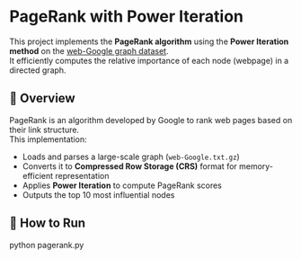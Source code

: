 # PageRank with Power Iteration

This project implements the **PageRank algorithm** using the **Power Iteration method** on the [web-Google graph dataset](https://snap.stanford.edu/data/web-Google.html).  
It efficiently computes the relative importance of each node (webpage) in a directed graph.

## 📌 Overview

PageRank is an algorithm developed by Google to rank web pages based on their link structure.  
This implementation:
- Loads and parses a large-scale graph (`web-Google.txt.gz`)
- Converts it to **Compressed Row Storage (CRS)** format for memory-efficient representation
- Applies **Power Iteration** to compute PageRank scores
- Outputs the top 10 most influential nodes

## 🚀 How to Run

python pagerank.py
